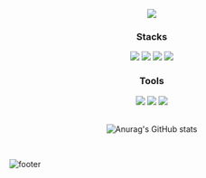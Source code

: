 <p align='center'>
    <img src="https://capsule-render.vercel.app/api?type=waving&color=ADA9F4&height=250&section=header&text=JISEON👻&fontSize=50&animation=fadeIn&fontAlignY=38&descAlignY=51&descAlign=62"/>
</p>
<div align = "center">



<h3>Stacks</h3>
<img src="https://img.shields.io/badge/Java-3178C6?style=flat-square&logo=Java&logoColor=white"/>
<img src="https://img.shields.io/badge/Spring-6DB33F?style=flat-square&logo=Spring&logoColor=white"/>
<img src="https://img.shields.io/badge/SpringBoot-6DB33F?style=flat-square&logo=SpringBoot&logoColor=white"/>
<img src="https://img.shields.io/badge/MySQL-4479A1?style=flat-square&logo=MySQL&logoColor=white"/>



<h3> Tools </h3>
<img src="https://img.shields.io/badge/GitHub-181717?style=flat-square&logo=GitHub&logoColor=white"/>
<img src="https://img.shields.io/badge/IntelliJIDEA-000000?style=flat-square&logo=IntelliJIDEA&logoColor=white"/>
<img src="https://img.shields.io/badge/AmazonAWS-232F3E?style=flat-square&logo=AmazonAWS&logoColor=white"/>

<br/>


<br/>

![Anurag's GitHub stats](https://github-readme-stats.vercel.app/api?username=js1171&show_icons=true&theme=dracula)



<br/>
</div>

![footer](https://capsule-render.vercel.app/api?type=waving&&color=ADA9F4&height=100&section=footer&fontSize=90)
